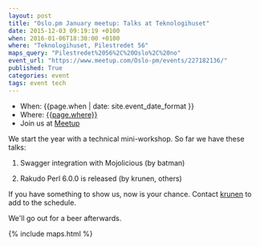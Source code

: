 ```yaml
---
layout: post
title: "Oslo.pm January meetup: Talks at Teknologihuset"
date: 2015-12-03 09:19:19 +0100
when: 2016-01-06T18:30:00 +0100
where: "Teknologihuset, Pilestredet 56"
maps_query: "Pilestredet%2056%2C%20Oslo%2C%20no"
event_url: "https://www.meetup.com/Oslo-pm/events/227182136/"
published: True
categories: event
tags: event tech
---
```


* When: {{page.when | date: site.event_date_format }}
* Where: [{{page.where}}]({{site.maps_url}}{{page.maps_query}})
* Join us at [Meetup]({{page.event_url}})

We start the year with a technical mini-workshop. So far we have these talks:

1. Swagger integration with Mojolicious (by batman)

2. Rakudo Perl 6.0.0 is released (by krunen, others)

If you have something to show us, now is your chance. Contact <a href="http://www.meetup.com/Oslo-pm/members/131742022/">krunen</a> to add to the schedule.

We&#39;ll go out for a beer afterwards.

{% include maps.html %}